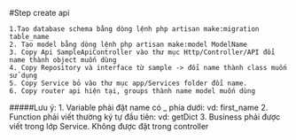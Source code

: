 #Step create api

    1.Tạo database schema bằng dòng lệnh php artisan make:migration table_name
    2. Tạo model bằng dòng lệnh php artisan make:model ModelName
    3. Copy Api SampleApiController vào thư mục Http/Controller/API đổi name thành object muốn dùng  
    4. Copy Repository và interface từ sample -> đổi name thành class muốn sử dụng
    5. Copy Service bỏ vào thư mục app/Services folder đổi name.
    6. Copy router api hiện tại, groups thành name model muốn dùng 

#####Lưu ý:
    1. Variable phải đặt name có _ phía dưới: vd: first_name
    2. Function phải viết thường ký tự đầu tiên: vd: getDict
    3. Business phải được viết trong lớp Service. Không được đặt trong controller

